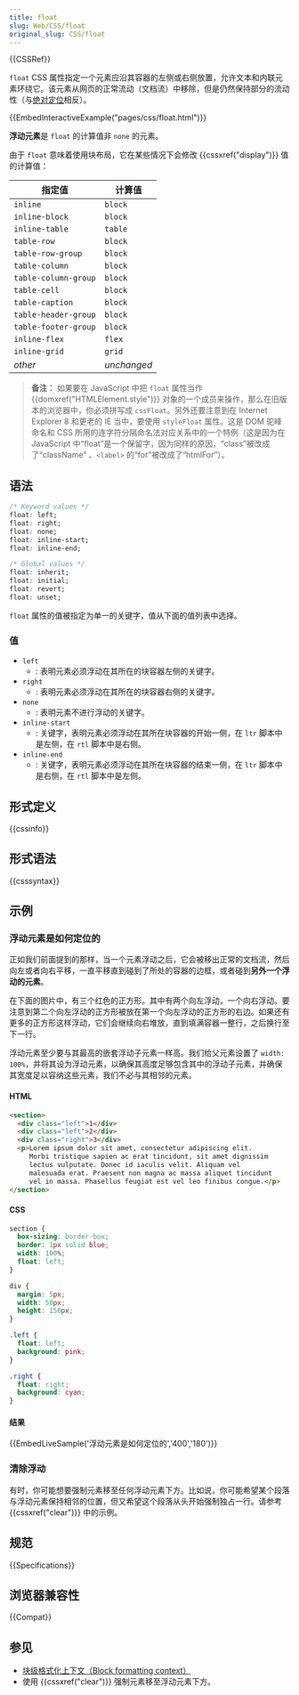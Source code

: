 ```yaml
---
title: float
slug: Web/CSS/float
original_slug: CSS/float
---
```


{{CSSRef}}

`float` CSS 属性指定一个元素应沿其容器的左侧或右侧放置，允许文本和内联元素环绕它。该元素从网页的正常流动（文档流）中移除，但是仍然保持部分的流动性（与[绝对定位](/zh-CN/docs/Web/CSS/position#absolute_positioning)相反）。

{{EmbedInteractiveExample("pages/css/float.html")}}

**浮动元素**是 `float` 的计算值非 `none` 的元素。

由于 `float` 意味着使用块布局，它在某些情况下会修改 {{cssxref("display")}} 值的计算值：

| 指定值                | 计算值          |
| -------------------- | -------------- |
| `inline`             | `block`        |
| `inline-block`       | `block`        |
| `inline-table`       | `table`        |
| `table-row`          | `block`        |
| `table-row-group`    | `block`        |
| `table-column`       | `block`        |
| `table-column-group` | `block`        |
| `table-cell`         | `block`        |
| `table-caption`      | `block`        |
| `table-header-group` | `block`        |
| `table-footer-group` | `block`        |
| `inline-flex`        | `flex`         |
| `inline-grid`        | `grid`         |
| _other_              | _unchanged_    |

> **备注：** 如果要在 JavaScript 中把 `float` 属性当作 {{domxref("HTMLElement.style")}} 对象的一个成员来操作，那么在旧版本的浏览器中，你必须拼写成 `cssFloat`。另外还要注意到在 Internet Explorer 8 和更老的 IE 当中，要使用 `styleFloat` 属性。这是 DOM 驼峰命名和 CSS 所用的连字符分隔命名法对应关系中的一个特例（这是因为在 JavaScript 中“float”是一个保留字，因为同样的原因，“class”被改成了“className” 、`<label>` 的“for”被改成了“htmlFor”）。

## 语法

```css
/* Keyword values */
float: left;
float: right;
float: none;
float: inline-start;
float: inline-end;

/* Global values */
float: inherit;
float: initial;
float: revert;
float: unset;
```

`float` 属性的值被指定为单一的关键字，值从下面的值列表中选择。

### 值

- `left`
  - : 表明元素必须浮动在其所在的块容器左侧的关键字。
- `right`
  - : 表明元素必须浮动在其所在的块容器右侧的关键字。
- `none`
  - : 表明元素不进行浮动的关键字。
- `inline-start`
  - : 关键字，表明元素必须浮动在其所在块容器的开始一侧，在 `ltr` 脚本中是左侧，在 `rtl` 脚本中是右侧。
- `inline-end`
  - : 关键字，表明元素必须浮动在其所在块容器的结束一侧，在 `ltr` 脚本中是右侧，在 `rtl` 脚本中是左侧。

## 形式定义

{{cssinfo}}

## 形式语法

{{csssyntax}}

## 示例

### 浮动元素是如何定位的

正如我们前面提到的那样，当一个元素浮动之后，它会被移出正常的文档流，然后向左或者向右平移，一直平移直到碰到了所处的容器的边框，或者碰到**另外一个浮动的元素**。

在下面的图片中，有三个红色的正方形。其中有两个向左浮动，一个向右浮动。要注意到第二个向左浮动的正方形被放在第一个向左浮动的正方形的右边。如果还有更多的正方形这样浮动，它们会继续向右堆放，直到填满容器一整行，之后换行至下一行。

浮动元素至少要与其最高的嵌套浮动子元素一样高。我们给父元素设置了 `width: 100%`，并将其设为浮动元素，以确保其高度足够包含其中的浮动子元素，并确保其宽度足以容纳这些元素，我们不必与其相邻的元素。

#### HTML

```html
<section>
  <div class="left">1</div>
  <div class="left">2</div>
  <div class="right">3</div>
  <p>Lorem ipsum dolor sit amet, consectetur adipiscing elit.
     Morbi tristique sapien ac erat tincidunt, sit amet dignissim
     lectus vulputate. Donec id iaculis velit. Aliquam vel
     malesuada erat. Praesent non magna ac massa aliquet tincidunt
     vel in massa. Phasellus feugiat est vel leo finibus congue.</p>
</section>
```

#### CSS

```css
section {
  box-sizing: border-box;
  border: 1px solid blue;
  width: 100%;
  float: left;
}

div {
  margin: 5px;
  width: 50px;
  height: 150px;
}

.left {
  float: left;
  background: pink;
}

.right {
  float: right;
  background: cyan;
}
```

#### 结果

{{EmbedLiveSample('浮动元素是如何定位的','400','180')}}

### 清除浮动

有时，你可能想要强制元素移至任何浮动元素下方。比如说，你可能希望某个段落与浮动元素保持相邻的位置，但又希望这个段落从头开始强制独占一行。请参考 {{cssxref("clear")}} 中的示例。

## 规范

{{Specifications}}

## 浏览器兼容性

{{Compat}}

## 参见

- [块级格式化上下文（Block formatting context）](/zh-CN/docs/Web/Guide/CSS/Block_formatting_context)
- 使用 {{cssxref("clear")}} 强制元素移至浮动元素下方。
